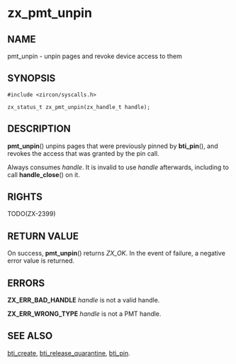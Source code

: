 # zx_pmt_unpin

## NAME

<!-- Updated by update-docs-from-abigen, do not edit. -->

pmt_unpin - unpin pages and revoke device access to them

## SYNOPSIS

<!-- Updated by update-docs-from-abigen, do not edit. -->

```
#include <zircon/syscalls.h>

zx_status_t zx_pmt_unpin(zx_handle_t handle);
```

## DESCRIPTION

**pmt_unpin**() unpins pages that were previously pinned by **bti_pin**(),
and revokes the access that was granted by the pin call.

Always consumes *handle*. It is invalid to use *handle* afterwards, including
to call **handle_close**() on it.

## RIGHTS

<!-- Updated by update-docs-from-abigen, do not edit. -->

TODO(ZX-2399)

## RETURN VALUE

On success, **pmt_unpin**() returns *ZX_OK*.
In the event of failure, a negative error value is returned.

## ERRORS

**ZX_ERR_BAD_HANDLE**  *handle* is not a valid handle.

**ZX_ERR_WRONG_TYPE**  *handle* is not a PMT handle.

## SEE ALSO

[bti_create](bti_create.md),
[bti_release_quarantine](bti_release_quarantine.md),
[bti_pin](bti_pin.md).
